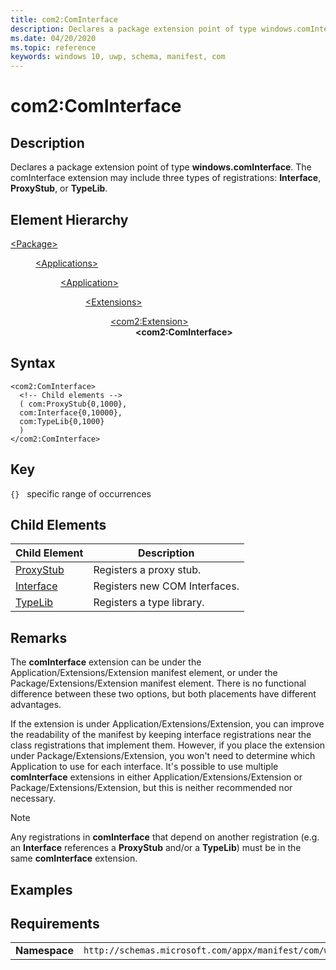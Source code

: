 ```yaml
---
title: com2:ComInterface
description: Declares a package extension point of type windows.comInterface.
ms.date: 04/20/2020
ms.topic: reference
keywords: windows 10, uwp, schema, manifest, com
---
```


# com2:ComInterface

## Description

Declares a package extension point of type **windows.comInterface**. The comInterface extension may include three types of registrations: **Interface**, **ProxyStub**, or **TypeLib**.

## Element Hierarchy
<dl>
<dt><a href="element-package.md">&lt;Package&gt;</a></dt>
<dd>
<dl>
<dt><a href="element-applications.md">&lt;Applications&gt;</a></dt>
<dd>
<dl>
<dt><a href="element-application.md">&lt;Application&gt;</a></dt>
<dd>
<dl>
<dt><a href="element-1-extensions.md">&lt;Extensions&gt;</a></dt>
<dd>
<dl>
<dt><a href="element-com2-extension.md">&lt;com2:Extension&gt;</a></dt>
<dd><b>&lt;com2:ComInterface&gt;</b></dd>
</dl>
</dd>
</dl>
</dd>
</dl>
</dd>
</dl>
</dd>
</dl>


## Syntax
```syntax
<com2:ComInterface>
  <!-- Child elements -->
  ( com:ProxyStub{0,1000},
  com:Interface{0,10000},
  com:TypeLib{0,1000}
  )
</com2:ComInterface>
```

## Key
`{}`   specific range of occurrences

## Child Elements

| Child Element | Description |
|---------------|-------------|
| [ProxyStub](element-com-proxystub.md) | Registers a proxy stub. |
| [Interface](element-com-interface.md) | Registers new COM Interfaces. |
| [TypeLib](element-com-typelib.md) | Registers a type library. |

## Remarks

The **comInterface** extension can be under the Application/Extensions/Extension manifest element, or under the Package/Extensions/Extension manifest element. There is no functional difference between these two options, but both placements have different advantages.

If the extension is under Application/Extensions/Extension, you can improve the readability of the manifest by keeping interface registrations near the class registrations that implement them. However, if you place the extension under Package/Extensions/Extension, you won't need to determine which Application to use for each interface. It's possible to use multiple **comInterface** extensions in either Application/Extensions/Extension or Package/Extensions/Extension, but this is neither recommended nor necessary.

> [!NOTE]
> Any registrations in **comInterface** that depend on another registration (e.g. an **Interface** references a **ProxyStub** and/or a **TypeLib**) must be in the same **comInterface** extension. 

## Examples

## Requirements

|               |                                                             |
|---------------|-------------------------------------------------------------|
| **Namespace** | `http://schemas.microsoft.com/appx/manifest/com/windows10/2` |